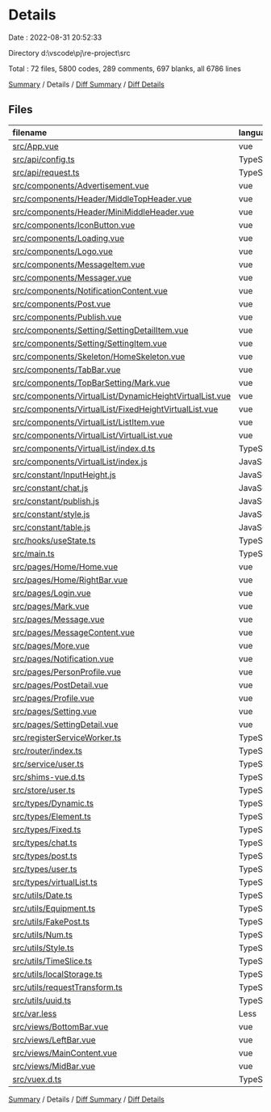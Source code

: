 # Details

Date : 2022-08-31 20:52:33

Directory d:\\vscode\\pj\\re-project\\src

Total : 72 files,  5800 codes, 289 comments, 697 blanks, all 6786 lines

[Summary](results.md) / Details / [Diff Summary](diff.md) / [Diff Details](diff-details.md)

## Files
| filename | language | code | comment | blank | total |
| :--- | :--- | ---: | ---: | ---: | ---: |
| [src/App.vue](/src/App.vue) | vue | 35 | 0 | 3 | 38 |
| [src/api/config.ts](/src/api/config.ts) | TypeScript | 24 | 63 | 3 | 90 |
| [src/api/request.ts](/src/api/request.ts) | TypeScript | 10 | 0 | 6 | 16 |
| [src/components/Advertisement.vue](/src/components/Advertisement.vue) | vue | 56 | 0 | 12 | 68 |
| [src/components/Header/MiddleTopHeader.vue](/src/components/Header/MiddleTopHeader.vue) | vue | 147 | 0 | 7 | 154 |
| [src/components/Header/MiniMiddleHeader.vue](/src/components/Header/MiniMiddleHeader.vue) | vue | 68 | 0 | 7 | 75 |
| [src/components/IconButton.vue](/src/components/IconButton.vue) | vue | 42 | 0 | 3 | 45 |
| [src/components/Loading.vue](/src/components/Loading.vue) | vue | 13 | 0 | 1 | 14 |
| [src/components/Logo.vue](/src/components/Logo.vue) | vue | 103 | 0 | 5 | 108 |
| [src/components/MessageItem.vue](/src/components/MessageItem.vue) | vue | 123 | 0 | 12 | 135 |
| [src/components/Messager.vue](/src/components/Messager.vue) | vue | 66 | 0 | 5 | 71 |
| [src/components/NotificationContent.vue](/src/components/NotificationContent.vue) | vue | 72 | 3 | 3 | 78 |
| [src/components/Post.vue](/src/components/Post.vue) | vue | 364 | 3 | 31 | 398 |
| [src/components/Publish.vue](/src/components/Publish.vue) | vue | 186 | 0 | 22 | 208 |
| [src/components/Setting/SettingDetailItem.vue](/src/components/Setting/SettingDetailItem.vue) | vue | 52 | 0 | 1 | 53 |
| [src/components/Setting/SettingItem.vue](/src/components/Setting/SettingItem.vue) | vue | 40 | 0 | 3 | 43 |
| [src/components/Skeleton/HomeSkeleton.vue](/src/components/Skeleton/HomeSkeleton.vue) | vue | 142 | 0 | 11 | 153 |
| [src/components/TabBar.vue](/src/components/TabBar.vue) | vue | 81 | 0 | 3 | 84 |
| [src/components/TopBarSetting/Mark.vue](/src/components/TopBarSetting/Mark.vue) | vue | 24 | 0 | 1 | 25 |
| [src/components/VirtualList/DynamicHeightVirtualList.vue](/src/components/VirtualList/DynamicHeightVirtualList.vue) | vue | 538 | 0 | 88 | 626 |
| [src/components/VirtualList/FixedHeightVirtualList.vue](/src/components/VirtualList/FixedHeightVirtualList.vue) | vue | 384 | 0 | 47 | 431 |
| [src/components/VirtualList/ListItem.vue](/src/components/VirtualList/ListItem.vue) | vue | 65 | 0 | 10 | 75 |
| [src/components/VirtualList/VirtualList.vue](/src/components/VirtualList/VirtualList.vue) | vue | 122 | 0 | 15 | 137 |
| [src/components/VirtualList/index.d.ts](/src/components/VirtualList/index.d.ts) | TypeScript | 4 | 3 | 2 | 9 |
| [src/components/VirtualList/index.js](/src/components/VirtualList/index.js) | JavaScript | 2 | 2 | 1 | 5 |
| [src/constant/InputHeight.js](/src/constant/InputHeight.js) | JavaScript | 6 | 1 | 2 | 9 |
| [src/constant/chat.js](/src/constant/chat.js) | JavaScript | 12 | 15 | 6 | 33 |
| [src/constant/publish.js](/src/constant/publish.js) | JavaScript | 16 | 3 | 5 | 24 |
| [src/constant/style.js](/src/constant/style.js) | JavaScript | 13 | 1 | 2 | 16 |
| [src/constant/table.js](/src/constant/table.js) | JavaScript | 5 | 1 | 2 | 8 |
| [src/hooks/useState.ts](/src/hooks/useState.ts) | TypeScript | 9 | 0 | 10 | 19 |
| [src/main.ts](/src/main.ts) | TypeScript | 17 | 2 | 7 | 26 |
| [src/pages/Home/Home.vue](/src/pages/Home/Home.vue) | vue | 184 | 1 | 21 | 206 |
| [src/pages/Home/RightBar.vue](/src/pages/Home/RightBar.vue) | vue | 155 | 0 | 16 | 171 |
| [src/pages/Login.vue](/src/pages/Login.vue) | vue | 433 | 0 | 51 | 484 |
| [src/pages/Mark.vue](/src/pages/Mark.vue) | vue | 124 | 0 | 11 | 135 |
| [src/pages/Message.vue](/src/pages/Message.vue) | vue | 202 | 0 | 23 | 225 |
| [src/pages/MessageContent.vue](/src/pages/MessageContent.vue) | vue | 122 | 0 | 14 | 136 |
| [src/pages/More.vue](/src/pages/More.vue) | vue | 13 | 0 | 1 | 14 |
| [src/pages/Notification.vue](/src/pages/Notification.vue) | vue | 107 | 0 | 16 | 123 |
| [src/pages/PersonProfile.vue](/src/pages/PersonProfile.vue) | vue | 147 | 0 | 18 | 165 |
| [src/pages/PostDetail.vue](/src/pages/PostDetail.vue) | vue | 219 | 0 | 12 | 231 |
| [src/pages/Profile.vue](/src/pages/Profile.vue) | vue | 119 | 0 | 6 | 125 |
| [src/pages/Setting.vue](/src/pages/Setting.vue) | vue | 65 | 0 | 2 | 67 |
| [src/pages/SettingDetail.vue](/src/pages/SettingDetail.vue) | vue | 76 | 0 | 2 | 78 |
| [src/registerServiceWorker.ts](/src/registerServiceWorker.ts) | TypeScript | 3 | 29 | 3 | 35 |
| [src/router/index.ts](/src/router/index.ts) | TypeScript | 106 | 1 | 11 | 118 |
| [src/service/user.ts](/src/service/user.ts) | TypeScript | 8 | 0 | 3 | 11 |
| [src/shims-vue.d.ts](/src/shims-vue.d.ts) | TypeScript | 5 | 1 | 1 | 7 |
| [src/store/user.ts](/src/store/user.ts) | TypeScript | 13 | 0 | 4 | 17 |
| [src/types/Dynamic.ts](/src/types/Dynamic.ts) | TypeScript | 18 | 27 | 6 | 51 |
| [src/types/Element.ts](/src/types/Element.ts) | TypeScript | 2 | 0 | 2 | 4 |
| [src/types/Fixed.ts](/src/types/Fixed.ts) | TypeScript | 18 | 27 | 8 | 53 |
| [src/types/chat.ts](/src/types/chat.ts) | TypeScript | 26 | 0 | 3 | 29 |
| [src/types/post.ts](/src/types/post.ts) | TypeScript | 17 | 6 | 2 | 25 |
| [src/types/user.ts](/src/types/user.ts) | TypeScript | 14 | 3 | 1 | 18 |
| [src/types/virtualList.ts](/src/types/virtualList.ts) | TypeScript | 47 | 53 | 12 | 112 |
| [src/utils/Date.ts](/src/utils/Date.ts) | TypeScript | 22 | 10 | 6 | 38 |
| [src/utils/Equipment.ts](/src/utils/Equipment.ts) | TypeScript | 33 | 1 | 9 | 43 |
| [src/utils/FakePost.ts](/src/utils/FakePost.ts) | TypeScript | 29 | 0 | 3 | 32 |
| [src/utils/Num.ts](/src/utils/Num.ts) | TypeScript | 6 | 0 | 2 | 8 |
| [src/utils/Style.ts](/src/utils/Style.ts) | TypeScript | 21 | 6 | 6 | 33 |
| [src/utils/TimeSlice.ts](/src/utils/TimeSlice.ts) | TypeScript | 45 | 4 | 18 | 67 |
| [src/utils/localStorage.ts](/src/utils/localStorage.ts) | TypeScript | 64 | 6 | 14 | 84 |
| [src/utils/requestTransform.ts](/src/utils/requestTransform.ts) | TypeScript | 16 | 0 | 2 | 18 |
| [src/utils/uuid.ts](/src/utils/uuid.ts) | TypeScript | 12 | 0 | 0 | 12 |
| [src/var.less](/src/var.less) | Less | 8 | 0 | 10 | 18 |
| [src/views/BottomBar.vue](/src/views/BottomBar.vue) | vue | 111 | 1 | 5 | 117 |
| [src/views/LeftBar.vue](/src/views/LeftBar.vue) | vue | 278 | 0 | 23 | 301 |
| [src/views/MainContent.vue](/src/views/MainContent.vue) | vue | 18 | 0 | 1 | 19 |
| [src/views/MidBar.vue](/src/views/MidBar.vue) | vue | 47 | 0 | 10 | 57 |
| [src/vuex.d.ts](/src/vuex.d.ts) | TypeScript | 6 | 16 | 3 | 25 |

[Summary](results.md) / Details / [Diff Summary](diff.md) / [Diff Details](diff-details.md)